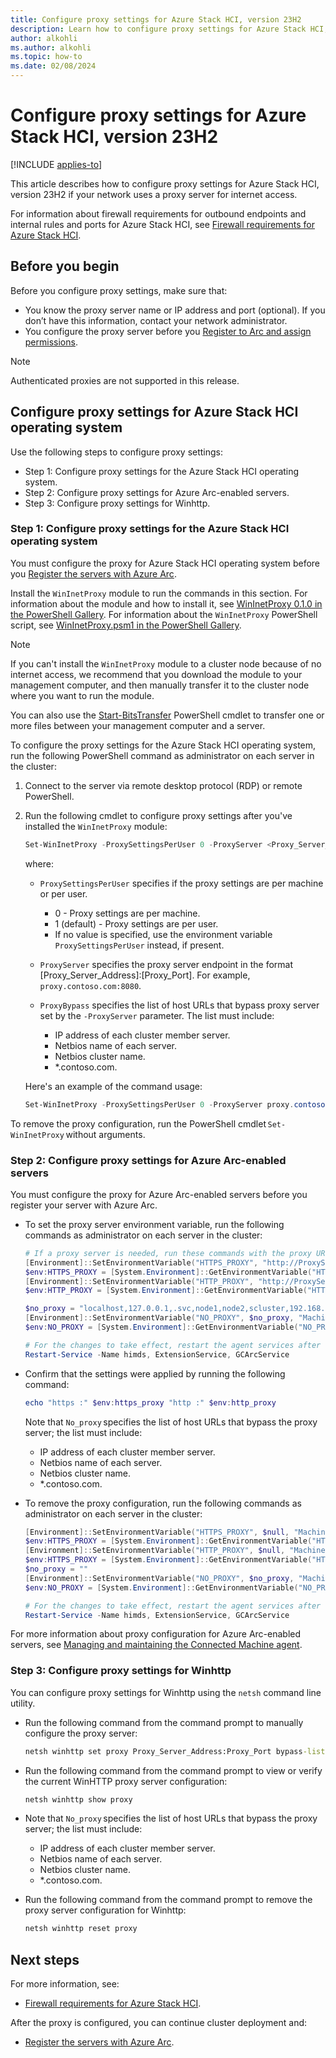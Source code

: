 ```yaml
---
title: Configure proxy settings for Azure Stack HCI, version 23H2
description: Learn how to configure proxy settings for Azure Stack HCI, version 23H2.
author: alkohli
ms.author: alkohli
ms.topic: how-to
ms.date: 02/08/2024
---
```


# Configure proxy settings for Azure Stack HCI, version 23H2

[!INCLUDE [applies-to](../../includes/hci-applies-to-23h2.md)]

This article describes how to configure proxy settings for Azure Stack HCI, version 23H2 if your network uses a proxy server for internet access.

For information about firewall requirements for outbound endpoints and internal rules and ports for Azure Stack HCI, see [Firewall requirements for Azure Stack HCI](../concepts/firewall-requirements.md).

## Before you begin

Before you configure proxy settings, make sure that:

- You know the proxy server name or IP address and port (optional). If you don’t have this information, contact your network administrator.
- You configure the proxy server before you [Register to Arc and assign permissions](../deploy/deployment-arc-register-server-permissions.md).

> [!NOTE]
> Authenticated proxies are not supported in this release.

## Configure proxy settings for Azure Stack HCI operating system

Use the following steps to configure proxy settings:

- Step 1: Configure proxy settings for the Azure Stack HCI operating system.
- Step 2: Configure proxy settings for Azure Arc-enabled servers.
- Step 3: Configure proxy settings for Winhttp.

### Step 1: Configure proxy settings for the Azure Stack HCI operating system

You must configure the proxy for Azure Stack HCI operating system before you [Register the servers with Azure Arc](../deploy/deployment-arc-register-server-permissions.md).

Install the `WinInetProxy` module to run the commands in this section. For information about the module and how to install it, see [WinInetProxy 0.1.0 in the PowerShell Gallery](https://www.powershellgallery.com/packages/WinInetProxy/0.1.0). For information about the `WinInetProxy` PowerShell script, see [WinInetProxy.psm1 in the PowerShell Gallery](https://www.powershellgallery.com/packages/WinInetProxy/0.1.0/Content/WinInetProxy.psm1).

> [!NOTE]
> If you can't install the `WinInetProxy` module to a cluster node because of no internet access, we recommend that you download the module to your management computer, and then manually transfer it to the cluster node where you want to run the module.
>
> You can also use the [Start-BitsTransfer](/powershell/module/bitstransfer/start-bitstransfer) PowerShell cmdlet to transfer one or more files between your management computer and a server.

To configure the proxy settings for the Azure Stack HCI operating system, run the following PowerShell command as administrator on each server in the cluster:

1. Connect to the server via remote desktop protocol (RDP) or remote PowerShell.

1. Run the following cmdlet to configure proxy settings after you've installed the `WinInetProxy` module:

    ```powershell
    Set-WinInetProxy -ProxySettingsPerUser 0 -ProxyServer <Proxy_Server_Address:Proxy_Port> -ProxyBypass <URLs to bypass>
    ```

    where:

    - `ProxySettingsPerUser` specifies if the proxy settings are per machine or per user.

        - 0 - Proxy settings are per machine.
        - 1 (default) - Proxy settings are per user.
        - If no value is specified, use the environment variable `ProxySettingsPerUser` instead, if present.

    - `ProxyServer` specifies the proxy server endpoint in the format [Proxy_Server_Address]:[Proxy_Port]. For example, `proxy.contoso.com:8080`.

    - `ProxyBypass` specifies the list of host URLs that bypass proxy server set by the `-ProxyServer` parameter. The list must include:

        - IP address of each cluster member server.
        - Netbios name of each server.
        - Netbios cluster name.
        - *.contoso.com.

    Here's an example of the command usage:

    ```powershell
    Set-WinInetProxy -ProxySettingsPerUser 0 -ProxyServer proxy.contoso.com:8080 -ProxyBypass "localhost,127.0.0.1,.svc,node1,node2,s-cluster,192.168.0.2,192.168.0.3,*.contoso.com"
    ```

To remove the proxy configuration, run the PowerShell cmdlet `Set-WinInetProxy` without arguments.

### Step 2: Configure proxy settings for Azure Arc-enabled servers

You must configure the proxy for Azure Arc-enabled servers before you register your server with Azure Arc. 

- To set the proxy server environment variable, run the following commands as administrator on each server in the cluster:

    ```powershell
    # If a proxy server is needed, run these commands with the proxy URL and port.
    [Environment]::SetEnvironmentVariable("HTTPS_PROXY", "http://ProxyServerFQDN:port", "Machine")
    $env:HTTPS_PROXY = [System.Environment]::GetEnvironmentVariable("HTTPS_PROXY", "Machine")
    [Environment]::SetEnvironmentVariable("HTTP_PROXY", "http://ProxyServerFQDN:port", "Machine")
    $env:HTTP_PROXY = [System.Environment]::GetEnvironmentVariable("HTTP_PROXY", "Machine")

    $no_proxy = "localhost,127.0.0.1,.svc,node1,node2,scluster,192.168.0.2,192.168.0.3,*.contoso.com" 
    [Environment]::SetEnvironmentVariable("NO_PROXY", $no_proxy, "Machine")
    $env:NO_PROXY = [System.Environment]::GetEnvironmentVariable("NO_PROXY", "Machine")
    
    # For the changes to take effect, restart the agent services after the proxy environment variable is set.  This is only required if the agent is already installed
    Restart-Service -Name himds, ExtensionService, GCArcService
    ```

- Confirm that the settings were applied by running the following command:

    ```powershell
    echo "https :" $env:https_proxy "http :" $env:http_proxy
    ```

    Note that `No_proxy` specifies the list of host URLs that bypass the proxy server; the list must include:
    
    - IP address of each cluster member server.
    - Netbios name of each server.
    - Netbios cluster name.
    - *.contoso.com.

- To remove the proxy configuration, run the following commands as administrator on each server in the cluster:

    ```powershell
    [Environment]::SetEnvironmentVariable("HTTPS_PROXY", $null, "Machine") 
    $env:HTTPS_PROXY = [System.Environment]::GetEnvironmentVariable("HTTPS_PROXY", "Machine")
    [Environment]::SetEnvironmentVariable("HTTP_PROXY", $null, "Machine")  
    $env:HTTPS_PROXY = [System.Environment]::GetEnvironmentVariable("HTTP_PROXY", "Machine") 
    $no_proxy = "" 
    [Environment]::SetEnvironmentVariable("NO_PROXY", $no_proxy, "Machine") 
    $env:NO_PROXY = [System.Environment]::GetEnvironmentVariable("NO_PROXY", "Machine")
    
    # For the changes to take effect, restart the agent services after the proxy environment variable is removed. 
    Restart-Service -Name himds, ExtensionService, GCArcService
    ```

For more information about proxy configuration for Azure Arc-enabled servers, see [Managing and maintaining the Connected Machine agent](/azure/azure-arc/servers/manage-agent?tabs=windows#update-or-remove-proxy-settings).

### Step 3: Configure proxy settings for Winhttp

You can configure proxy settings for Winhttp using the `netsh` command line utility.

- Run the following command from the command prompt to manually configure the proxy server:

    ```cmd
    netsh winhttp set proxy Proxy_Server_Address:Proxy_Port bypass-list=""localhost;127.0.0.1;.svc;node1;node2;scluster;192.168.0.2;192.168.0.3;.contoso.com" "
    ```

- Run the following command from the command prompt to view or verify the current WinHTTP proxy server configuration:

    ```cmd
    netsh winhttp show proxy
    ```

- Note that `No_proxy` specifies the list of host URLs that bypass the proxy server; the list must include:

  - IP address of each cluster member server.
  - Netbios name of each server.
  - Netbios cluster name.
  - *.contoso.com.

- Run the following command from the command prompt to remove the proxy server configuration for Winhttp:

    ```cmd
    netsh winhttp reset proxy
    ```

## Next steps

For more information, see:

- [Firewall requirements for Azure Stack HCI](../concepts/firewall-requirements.md).

After the proxy is configured, you can continue cluster deployment and:

- [Register the servers with Azure Arc](../deploy/deployment-arc-register-server-permissions.md).
